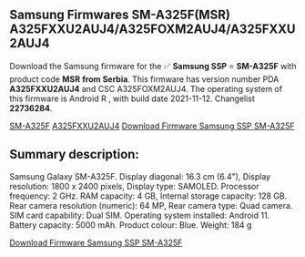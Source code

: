 <h2>Samsung Firmwares SM-A325F(MSR) A325FXXU2AUJ4/A325FOXM2AUJ4/A325FXXU2AUJ4</h2>
Download the Samsung firmware for the ✅ <strong>Samsung SSP </strong> ⭐ <strong>SM-A325F</strong> with product code <strong>MSR</strong> <strong> from Serbia</strong>. This firmware has version number PDA <strong>A325FXXU2AUJ4</strong> and CSC A325FOXM2AUJ4. The operating system of this firmware is Android R , with build date 2021-11-12. Changelist <strong>22736284</strong>.


[SM-A325F](https://samfirm.shop/samsung/model/SM-A325F)
[A325FXXU2AUJ4](https://samfirm.shop/samsung/pda/A325FXXU2AUJ4)
[Download Firmware Samsung SSP SM-A325F](https://samfirm.shop/samsung/firmware/474064)
<h2>Summary description:</h2>
<p>Samsung Galaxy SM-A325F. Display diagonal: 16.3 cm (6.4"), Display resolution: 1800 x 2400 pixels, Display type: SAMOLED. Processor frequency: 2 GHz. RAM capacity: 4 GB, Internal storage capacity: 128 GB. Rear camera resolution (numeric): 64 MP, Rear camera type: Quad camera. SIM card capability: Dual SIM. Operating system installed: Android 11. Battery capacity: 5000 mAh. Product colour: Blue. Weight: 184 g</p>


[Download Firmware Samsung SSP SM-A325F](https://samfirm.shop/samsung/firmware/474064)
